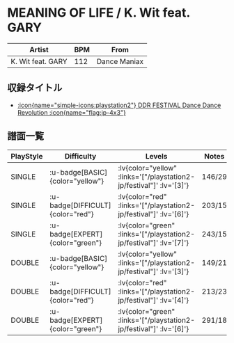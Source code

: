 # MEANING OF LIFE / K. Wit feat. GARY

|Artist|BPM|From|
|------|---|----|
|K. Wit feat. GARY|112|Dance Maniax|

## 収録タイトル

- [ :icon{name="simple-icons:playstation2"} DDR FESTIVAL Dance Dance Revolution :icon{name="flag:jp-4x3"} ](/playstation2-jp/festival)

## 譜面一覧

|PlayStyle|Difficulty|Levels|Notes|Movie|
|---------|----------|------|-----|-----|
|SINGLE| :u-badge[BASIC]{color="yellow"} | :lv{color="yellow" :links='["/playstation2-jp/festival"]' :lv='[3]'} |146/29||
|SINGLE| :u-badge[DIFFICULT]{color="red"} | :lv{color="red" :links='["/playstation2-jp/festival"]' :lv='[6]'} |203/15||
|SINGLE| :u-badge[EXPERT]{color="green"} | :lv{color="green" :links='["/playstation2-jp/festival"]' :lv='[7]'} |243/15||
|DOUBLE| :u-badge[BASIC]{color="yellow"} | :lv{color="yellow" :links='["/playstation2-jp/festival"]' :lv='[3]'} |149/21||
|DOUBLE| :u-badge[DIFFICULT]{color="red"} | :lv{color="red" :links='["/playstation2-jp/festival"]' :lv='[4]'} |213/23||
|DOUBLE| :u-badge[EXPERT]{color="green"} | :lv{color="green" :links='["/playstation2-jp/festival"]' :lv='[6]'} |291/18||
